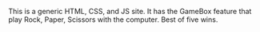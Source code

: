 This is a generic HTML, CSS, and JS site. It has the GameBox feature that play Rock, Paper, Scissors with the computer. Best of five wins.